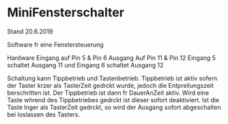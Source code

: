 # MiniFensterschalter

Stand 20.6.2019

Software fr eine Fenstersteuerung

Hardware
Eingang auf Pin 5 & Pin 6
Ausgang Auf Pin 11 & Pin 12
Eingang 5 schaltet Ausgang 11 und Eingang 6 schaltet Ausgang 12

Schaltung kann Tippbetrieb und Tastenbetrieb. Tippbetrieb ist aktiv sofern der Taster krzer als TasterZeit gedrckt wurde, jedoch die Entprellungszeit berschritten ist. Der Tippbetrieb ist dann fr DauerAnZeit aktiv. Wird eine Taste whrend des Tippbetriebes gedrckt ist dieser sofort deaktiviert. Ist die Taste lnger als TasterZeit gedrckt, so wird der Ausgang sofort abgeschalten bei loslassen des Tasters.
